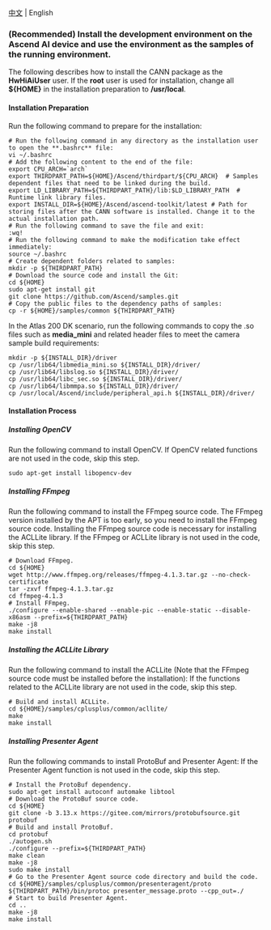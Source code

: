 [中文](catenation_environmental_guidance_CN.md) | English

### (Recommended) Install the development environment on the Ascend AI device and use the environment as the samples of the running environment.

The following describes how to install the CANN package as the **HwHiAiUser** user. If the **root** user is used for installation, change all **${HOME}** in the installation preparation to **/usr/local**.

#### Installation Preparation
Run the following command to prepare for the installation:
  ```
  # Run the following command in any directory as the installation user to open the **.bashrc** file:
  vi ~/.bashrc  
  # Add the following content to the end of the file:
  export CPU_ARCH=`arch`
  export THIRDPART_PATH=${HOME}/Ascend/thirdpart/${CPU_ARCH}  # Samples dependent files that need to be linked during the build.
  export LD_LIBRARY_PATH=${THIRDPART_PATH}/lib:$LD_LIBRARY_PATH  # Runtime link library files.
  export INSTALL_DIR=${HOME}/Ascend/ascend-toolkit/latest # Path for storing files after the CANN software is installed. Change it to the actual installation path.
  # Run the following command to save the file and exit:
  :wq!  
  # Run the following command to make the modification take effect immediately:
  source ~/.bashrc 
  # Create dependent folders related to samples:
  mkdir -p ${THIRDPART_PATH}
  # Download the source code and install the Git:
  cd ${HOME}
  sudo apt-get install git
  git clone https://github.com/Ascend/samples.git
  # Copy the public files to the dependency paths of samples:
  cp -r ${HOME}/samples/common ${THIRDPART_PATH}
  ```  
In the Atlas 200 DK scenario, run the following commands to copy the .so files such as **media_mini** and related header files to meet the camera sample build requirements:
  ```
  mkdir -p ${INSTALL_DIR}/driver
  cp /usr/lib64/libmedia_mini.so ${INSTALL_DIR}/driver/
  cp /usr/lib64/libslog.so ${INSTALL_DIR}/driver/
  cp /usr/lib64/libc_sec.so ${INSTALL_DIR}/driver/
  cp /usr/lib64/libmmpa.so ${INSTALL_DIR}/driver/
  cp /usr/local/Ascend/include/peripheral_api.h ${INSTALL_DIR}/driver/
  ```
#### Installation Process
##### Installing OpenCV
Run the following command to install OpenCV. If OpenCV related functions are not used in the code, skip this step.
  ```
  sudo apt-get install libopencv-dev
  ```
##### Installing FFmpeg
Run the following command to install the FFmpeg source code. The FFmpeg version installed by the APT is too early, so you need to install the FFmpeg source code. Installing the FFmpeg source code is necessary for installing the ACLLite library. If the FFmpeg or ACLLite library is not used in the code, skip this step.
  ```
  # Download FFmpeg.
  cd ${HOME}
  wget http://www.ffmpeg.org/releases/ffmpeg-4.1.3.tar.gz --no-check-certificate
  tar -zxvf ffmpeg-4.1.3.tar.gz
  cd ffmpeg-4.1.3
  # Install FFmpeg.
  ./configure --enable-shared --enable-pic --enable-static --disable-x86asm --prefix=${THIRDPART_PATH}
  make -j8
  make install
  ```
##### Installing the ACLLite Library
Run the following command to install the ACLLite (Note that the FFmpeg source code must be installed before the installation): If the functions related to the ACLLite library are not used in the code, skip this step.
  ```
  # Build and install ACLLite.
  cd ${HOME}/samples/cplusplus/common/acllite/
  make
  make install
  ```
##### Installing Presenter Agent
Run the following commands to install ProtoBuf and Presenter Agent: If the Presenter Agent function is not used in the code, skip this step.
  ```
  # Install the ProtoBuf dependency.
  sudo apt-get install autoconf automake libtool
  # Download the ProtoBuf source code.
  cd ${HOME}
  git clone -b 3.13.x https://gitee.com/mirrors/protobufsource.git protobuf
  # Build and install ProtoBuf.
  cd protobuf
  ./autogen.sh
  ./configure --prefix=${THIRDPART_PATH}
  make clean
  make -j8
  sudo make install
  # Go to the Presenter Agent source code directory and build the code.
  cd ${HOME}/samples/cplusplus/common/presenteragent/proto
  ${THIRDPART_PATH}/bin/protoc presenter_message.proto --cpp_out=./
  # Start to build Presenter Agent.
  cd ..
  make -j8
  make install
  ```
